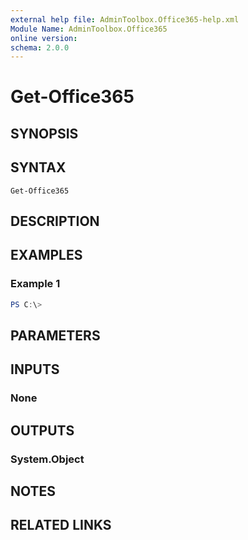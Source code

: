 ```yaml
---
external help file: AdminToolbox.Office365-help.xml
Module Name: AdminToolbox.Office365
online version:
schema: 2.0.0
---
```


# Get-Office365

## SYNOPSIS


## SYNTAX

```
Get-Office365
```

## DESCRIPTION


## EXAMPLES

### Example 1
```powershell
PS C:\> 
```



## PARAMETERS

## INPUTS

### None

## OUTPUTS

### System.Object
## NOTES

## RELATED LINKS
